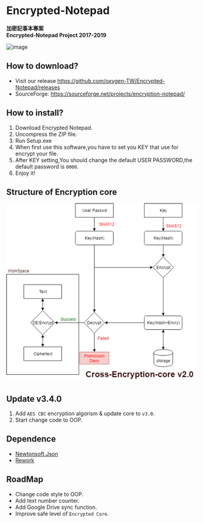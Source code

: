 # Encrypted-Notepad

**加密記事本專案**
<br/>
**Encrypted-Notepad Project 2017-2019**

![image](https://oxygentw.net/files/logo.png)

## How to download?
- Visit our release https://github.com/oxygen-TW/Encrypted-Notepad/releases
- SourceForge: https://sourceforge.net/projects/encryption-notepad/

## How to install?
1. Download Encrypted Notepad.
2. Uncompress the ZIP file.
3. Run Setup.exe
4. When first use this software,you have to set you KEY that use for encrypt your file.
5. After KEY setting,You should change the default USER PASSWORD,the default password is ```0000```.
6. Enjoy it!

## Structure of Encryption core
![image](https://github.com/oxygen-TW/Encrypted-Notepad/blob/master/doc/img/Cross-Encryption-core-v2.0.png?raw=true)

## Update v3.4.0

1. Add `AES CBC` encryption algorism & update core to `v3.0`.
2. Start change code to OOP.

## Dependence
- [Newtonsoft.Json](https://www.newtonsoft.com/json)
- [Rework](https://github.com/Lukejkw/Rework)

## RoadMap
- Change code style to OOP.
- Add text number counter.
- Add Google Drive sync function.
- Improve safe level of ```Encrypted Core```.
